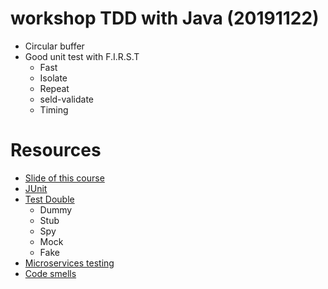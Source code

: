 # workshop TDD with Java (20191122)
* Circular buffer
* Good unit test with F.I.R.S.T 
  * Fast
  * Isolate
  * Repeat
  * seld-validate
  * Timing

# Resources
* [Slide of this course](https://github.com/up1/course-tdd-with-java-2019)
* [JUnit](https://junit.org/junit5/)
* [Test Double](http://xunitpatterns.com/Test%20Double.html)
  * Dummy
  * Stub
  * Spy
  * Mock
  * Fake
* [Microservices testing](https://martinfowler.com/articles/microservice-testing)
* [Code smells](https://sourcemaking.com/refactoring/smells)
